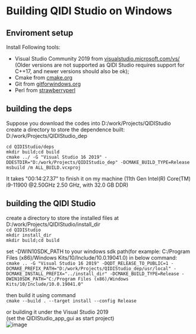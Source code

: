 # Building QIDI Studio on Windows

## Enviroment setup
Install Following tools:
- Visual Studio Community 2019 from [visualstudio.microsoft.com/vs/](https://visualstudio.microsoft.com/vs/) (Older versions are not supported as QIDI Studio requires support for C++17, and newer versions should also be ok);
- Cmake from [cmake.org](https://cmake.org/download/)
- Git from [gitforwindows.org](https://gitforwindows.org/) 
- Perl from [strawberryperl](https://strawberryperl.com/)

## building the deps
Suppose you download the codes into D:/work/Projects/QIDIStudio  
create a directory to store the dependence built: D:/work/Projects/QIDIStudio_dep

`cd QIDIStudio/deps`  
`mkdir build;cd build`  
`cmake ../ -G "Visual Studio 16 2019" -DDESTDIR="D:/work/Projects/QIDIStudio_dep" -DCMAKE_BUILD_TYPE=Release`  
`msbuild /m ALL_BUILD.vcxproj`  

It takes "00:14:27.37" to finish it on my machine (11th Gen Intel(R) Core(TM) i9-11900 @2.50GHz   2.50 GHz, with 32.0 GB DDR)

## building the QIDI Studio
create a directory to store the installed files at D:/work/Projects/QIDIStudio/install_dir  
`cd QIDIStudio`  
`mkdir install_dir`  
`mkdir build;cd build`  

set -DWIN10SDK_PATH to your windows sdk path(for example: C:/Program Files (x86)/Windows Kits/10/Include/10.0.19041.0) in below command:  
`cmake .. -G "Visual Studio 16 2019" -DQDT_RELEASE_TO_PUBLIC=1 -DCMAKE_PREFIX_PATH="D:/work/Projects/QIDIStudio_dep/usr/local" -DCMAKE_INSTALL_PREFIX="../install_dir" -DCMAKE_BUILD_TYPE=Release -DWIN10SDK_PATH="C:/Program Files (x86)/Windows Kits/10/Include/10.0.19041.0"` 

then build it using command  
`cmake --build . --target install --config Release`  

or building it under the Visual Studio 2019  
(set the QIDIStudio_app_gui as start project)  
![image](https://user-images.githubusercontent.com/106916061/179185940-06135b47-f2a4-415a-9be4-666680fa0f9a.png)

